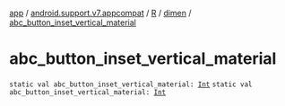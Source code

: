 [app](../../../index.md) / [android.support.v7.appcompat](../../index.md) / [R](../index.md) / [dimen](index.md) / [abc_button_inset_vertical_material](./abc_button_inset_vertical_material.md)

# abc_button_inset_vertical_material

`static val abc_button_inset_vertical_material: `[`Int`](https://kotlinlang.org/api/latest/jvm/stdlib/kotlin/-int/index.html)
`static val abc_button_inset_vertical_material: `[`Int`](https://kotlinlang.org/api/latest/jvm/stdlib/kotlin/-int/index.html)